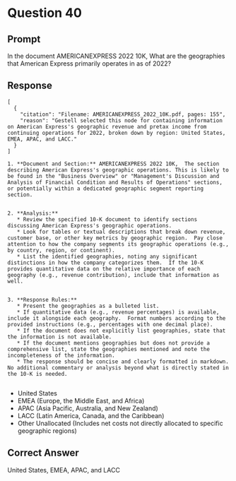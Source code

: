 # Question 40

## Prompt

In the document AMERICANEXPRESS 2022 10K, What are the geographies that American Express primarily operates in as of 2022?

## Response

```results
[
  {
    "citation": "Filename: AMERICANEXPRESS_2022_10K.pdf, pages: 155",
    "reason": "Gestell selected this node for containing information on American Express's geographic revenue and pretax income from continuing operations for 2022, broken down by region: United States, EMEA, APAC, and LACC."
  }
]
```

```cot
1. **Document and Section:** AMERICANEXPRESS 2022 10K,  The section describing American Express's geographic operations. This is likely to be found in the "Business Overview" or "Management's Discussion and Analysis of Financial Condition and Results of Operations" sections, or potentially within a dedicated geographic segment reporting section.


2. **Analysis:**
   * Review the specified 10-K document to identify sections discussing American Express's geographic operations.
   * Look for tables or textual descriptions that break down revenue, customer base, or other key metrics by geographic region.  Pay close attention to how the company segments its geographic operations (e.g., by country, region, or continent).
   * List the identified geographies, noting any significant distinctions in how the company categorizes them.  If the 10-K provides quantitative data on the relative importance of each geography (e.g., revenue contribution), include that information as well.


3. **Response Rules:**
   * Present the geographies as a bulleted list.
   * If quantitative data (e.g., revenue percentages) is available, include it alongside each geography.  Format numbers according to the provided instructions (e.g., percentages with one decimal place).
   * If the document does not explicitly list geographies, state that the information is not available.
   * If the document mentions geographies but does not provide a comprehensive list, state the geographies mentioned and note the incompleteness of the information.
   * The response should be concise and clearly formatted in markdown.  No additional commentary or analysis beyond what is directly stated in the 10-K is needed.


```

- United States
- EMEA (Europe, the Middle East, and Africa)
- APAC (Asia Pacific, Australia, and New Zealand)
- LACC (Latin America, Canada, and the Caribbean)
- Other Unallocated (Includes net costs not directly allocated to specific geographic regions)

## Correct Answer

United States, EMEA, APAC, and LACC
